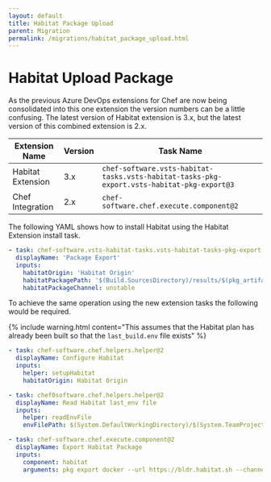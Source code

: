```yaml
---
layout: default
title: Habitat Package Upload
parent: Migration
permalink: /migrations/habitat_package_upload.html
---
```


# Habitat Upload Package

As the previous Azure DevOps extensions for Chef are now being consolidated into this one extension the version numbers can be a little confusing. The latest version of Habitat extension is 3.x, but the latest version of this combined extension is 2.x.

| Extension Name | Version | Task Name |
|---|---|---|
| Habitat Extension | 3.x | `chef-software.vsts-habitat-tasks.vsts-habitat-tasks-pkg-export.vsts-habitat-pkg-export@3` |
| Chef Integration | 2.x | `chef-software.chef.execute.component@2` | 

The following YAML shows how to install Habitat using the Habitat Extension install task.

```yaml
- task: chef-software.vsts-habitat-tasks.vsts-habitat-tasks-pkg-export.vsts-habitat-pkg-export@3
  displayName: 'Package Export'
  inputs:
    habitatOrigin: 'Habitat Origin'
    habitatPackagePath: '$(Build.SourcesDirectory)/results/$(pkg_artifact)'
    habitatPackageChannel: unstable
```

To achieve the same operation using the new extension tasks the following would be required.

{% include warning.html content="This assumes that the Habitat plan has already been built so that the `last_build.env` file exists" %}

```yaml
- task: chef-software.chef.helpers.helper@2
  displayName: Configure Habitat
  inputs: 
    helper: setupHabitat
    habitatOrigin: Habitat Origin

- task: chef0software.chef.helpers.helper@2
  displayName: Read Habitat last_env file
  inputs:
    helper: readEnvFile
    envFilePath: $(System.DefaultWorkingDirectory)/$(System.TeamProject)-CI/drop/last_build.env

- task: chef-software.chef.execute.component@2
  displayName: Export Habitat Package
  inputs:
    component: habitat
    arguments: pkg export docker --url https://bldr.habitat.sh --channel unstable $(Build.SourcesDirectory)/results/$(pkg_artifact)
```